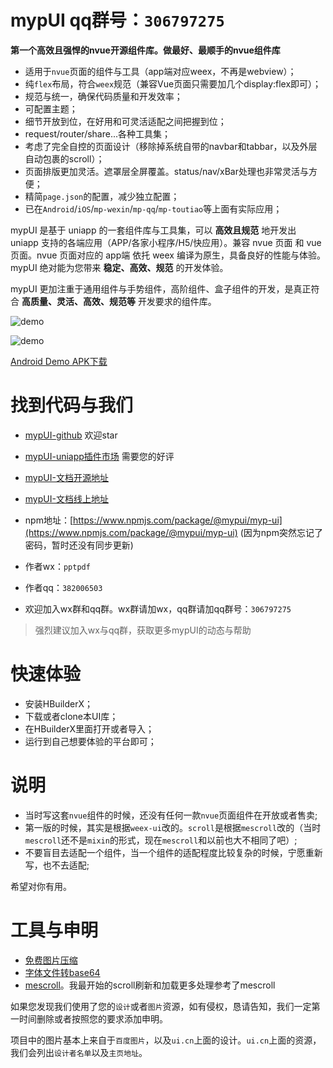 # mypUI qq群号：`306797275`

**第一个高效且强悍的nvue开源组件库。做最好、最顺手的nvue组件库**

- 适用于`nvue`页面的组件与工具（app端对应weex，不再是webview）；
- 纯`flex`布局，符合`weex`规范（兼容Vue页面只需要加几个display:flex即可）；
- 规范与统一，确保代码质量和开发效率；
- 可配置主题；
- 细节开放到位，在好用和可灵活适配之间把握到位；
- request/router/share...各种工具集；
- 考虑了完全自控的页面设计（移除掉系统自带的navbar和tabbar，以及外层自动包裹的scroll）；
- 页面排版更加灵活。遮罩层全屏覆盖。status/nav/xBar处理也非常灵活与方便；
- 精简`page.json`的配置，减少独立配置；
- 已在`Android`/`iOS`/`mp-wexin`/`mp-qq`/`mp-toutiao`等上面有实际应用；

mypUI 是基于 uniapp 的一套组件库与工具集，可以 **高效且规范** 地开发出 uniapp 支持的各端应用（APP/各家小程序/H5/快应用）。兼容 nvue 页面 和 vue 页面。nvue 页面对应的 app端 依托 weex 编译为原生，具备良好的性能与体验。mypUI 绝对能为您带来 **稳定、高效、规范** 的开发体验。

mypUI 更加注重于通用组件与手势组件，高阶组件、盒子组件的开发，是真正符合 **高质量、灵活、高效、规范等** 开发要求的组件库。

![demo](https://vkceyugu.cdn.bspapp.com/VKCEYUGU-b238aeb7-f54c-40c0-85b8-d6519342e0ba/ec0f28f2-e1e5-426f-9df8-1faf31fbd4ce.png)

![demo](https://vkceyugu.cdn.bspapp.com/VKCEYUGU-b238aeb7-f54c-40c0-85b8-d6519342e0ba/7aab7217-f764-4f2b-a0bc-e0ed7f86d986.png)

[Android Demo APK下载](https://vkceyugu.cdn.bspapp.com/VKCEYUGU-b238aeb7-f54c-40c0-85b8-d6519342e0ba/3907d12c-e76b-45ae-b830-a66451a0db09.apk)

# 找到代码与我们

- [mypUI-github](https://github.com/wakaryry/mypUI) 欢迎star

- [mypUI-uniapp插件市场](https://ext.dcloud.net.cn/plugin?id=2190) 需要您的好评

- [mypUI-文档开源地址](https://github.com/wakaryry/mypui-doc)

- [mypUI-文档线上地址](https://mypui.redou.vip)

- npm地址：[https://www.npmjs.com/package/@mypui/myp-ui](https://www.npmjs.com/package/@mypui/myp-ui) (因为npm突然忘记了密码，暂时还没有同步更新)

- 作者wx：`pptpdf`

- 作者qq：`382006503`

- 欢迎加入wx群和qq群。wx群请加wx，qq群请加qq群号：`306797275`

> 强烈建议加入wx与qq群，获取更多mypUI的动态与帮助

# 快速体验

- 安装HBuilderX；
- 下载或者clone本UI库；
- 在HBuilderX里面打开或者导入；
- 运行到自己想要体验的平台即可；

# 说明

- 当时写这套`nvue`组件的时候，还没有任何一款`nvue`页面组件在开放或者售卖;
- 第一版的时候，其实是根据`weex-ui`改的。`scroll`是根据`mescroll`改的（当时`mescroll`还不是`mixin`的形式，现在`mescroll`和以前也大不相同了吧）;
- 不要盲目去适配一个组件，当一个组件的适配程度比较复杂的时候，宁愿重新写，也不去适配;

希望对你有用。

# 工具与申明

- [免费图片压缩](https://tinypng.com/)
- [字体文件转base64](https://transfonter.org/)
- [mescroll](https://ext.dcloud.net.cn/plugin?id=343)。我最开始的scroll刷新和加载更多处理参考了mescroll

如果您发现我们使用了您的`设计`或者`图片`资源，如有侵权，恳请告知，我们一定第一时间删除或者按照您的要求添加申明。

项目中的图片基本上来自于`百度图片`，以及`ui.cn`上面的设计。`ui.cn`上面的资源，我们会列出`设计者名单`以及`主页地址`。
